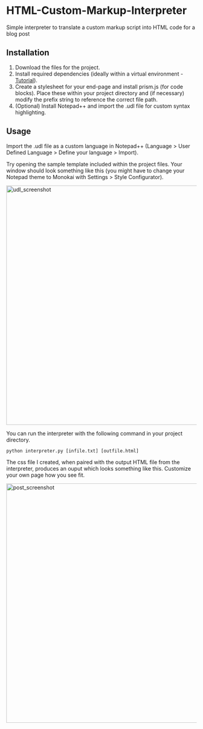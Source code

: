 # HTML-Custom-Markup-Interpreter

Simple interpreter to translate a custom markup script into HTML code for a blog post

## Installation
1. Download the files for the project.
2. Install required dependencies (ideally within a virtual environment - [Tutorial](https://docs.python.org/3/tutorial/venv.html)).
3. Create a stylesheet for your end-page and install prism.js (for code blocks). Place these within your project directory and (if necessary) modify the prefix string to reference the correct file path. 
4. (Optional) Install Notepad++ and import the .udl file for custom syntax highlighting.

## Usage
Import the .udl file as a custom language in Notepad++ (Language > User Defined Language > Define your language > Import). 

Try opening the sample template included within the project files. Your window should look something like this (you might have to change your Notepad theme to Monokai with Settings > Style Configurator).

<img width="633" alt="udl_screenshot" src="https://user-images.githubusercontent.com/42822671/151635252-19f0fc38-659d-4037-ad37-2569e5d3a837.png">

You can run the interpreter with the following command in your project directory.

```python interpreter.py [infile.txt] [outfile.html]```

The css file I created, when paired with the output HTML file from the interpreter, produces an ouput which looks something like this. Customize your own page how you see fit.

<img width="633" alt="post_screenshot" src="https://user-images.githubusercontent.com/42822671/151635817-e391134a-049d-4ecf-80b9-0e6e2e3178fa.png">
